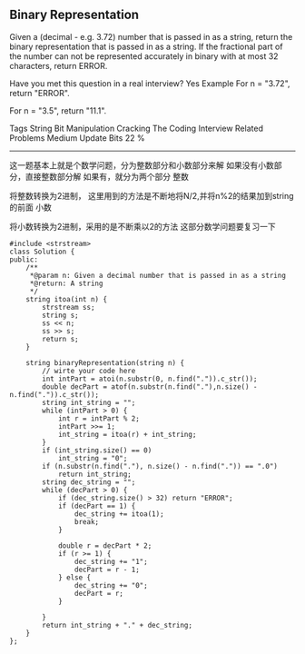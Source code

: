## Binary Representation  ##

Given a (decimal - e.g. 3.72) number that is passed in as a string, return the binary representation that is passed in as a string. If the fractional part of the number can not be represented accurately in binary with at most 32 characters, return ERROR.

Have you met this question in a real interview? Yes
Example
For n = "3.72", return "ERROR".

For n = "3.5", return "11.1".

Tags 
String Bit Manipulation Cracking The Coding Interview
Related Problems 
Medium Update Bits 22 %

----------
这一题基本上就是个数学问题，分为整数部分和小数部分来解
如果没有小数部分，直接整数部分解 如果有，就分为两个部分
整数

将整数转换为2进制， 这里用到的方法是不断地将N/2,并将n%2的结果加到string的前面
小数

将小数转换为2进制，采用的是不断乘以2的方法
这部分数学问题要复习一下

	#include <strstream>
	class Solution {
	public:
	    /**
	     *@param n: Given a decimal number that is passed in as a string
	     *@return: A string
	     */
	    string itoa(int n) {
	        strstream ss;
	        string s;
	        ss << n;
	        ss >> s;
	        return s;
	    }
	
	    string binaryRepresentation(string n) {
	        // wirte your code here
	        int intPart = atoi(n.substr(0, n.find(".")).c_str());
	        double decPart = atof(n.substr(n.find("."),n.size() - n.find(".")).c_str());
	        string int_string = "";
	        while (intPart > 0) {
	            int r = intPart % 2;
	            intPart >>= 1;
	            int_string = itoa(r) + int_string;
	        }
	        if (int_string.size() == 0)
	            int_string = "0";
	        if (n.substr(n.find("."), n.size() - n.find(".")) == ".0")
	            return int_string;
	        string dec_string = "";
	        while (decPart > 0) {
	            if (dec_string.size() > 32) return "ERROR";
	            if (decPart == 1) { 
	                dec_string += itoa(1);
	                break;          
	            }
	
	            double r = decPart * 2;
	            if (r >= 1) {       
	                dec_string += "1";          
	                decPart = r - 1;
	            } else {            
	                dec_string += "0";
	                decPart = r;
	            }
	
	        }
	        return int_string + "." + dec_string;
	    }
	};